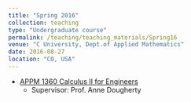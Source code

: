 ```yaml
---
title: "Spring 2016"
collection: teaching
type: "Undergraduate course"
permalink: /teaching/teaching_materials/Spring16
venue: "C University, Dept.of Applied Mathematics"
date: 2016-08-27
location: "CO, USA"
---
```



* [APPM 1360 Calculus II for Engineers](http://1ijingwei.github.io/teaching/teaching_materials/Spring16_Calc2)
  * Supervisor: Prof. Anne Dougherty
